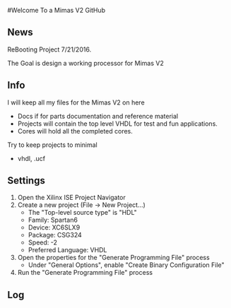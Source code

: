 #Welcome To a Mimas V2 GitHub

## News

ReBooting Project 7/21/2016.

The Goal is design a working processor for Mimas V2

## Info

I will keep all my files for the Mimas V2 on here
- Docs if for parts documentation and reference material
- Projects will contain the top level VHDL for test and fun applications.
- Cores will hold all the completed cores. 

Try to keep projects to minimal
- vhdl, .ucf

## Settings 
1. Open the Xilinx ISE Project Navigator
2. Create a new project (File -> New Project...)
    -   The "Top-level source type" is "HDL"
    -   Family: Spartan6
    -   Device: XC6SLX9
    -   Package: CSG324
    -   Speed: -2
    -   Preferred Language: VHDL
3. Open the properties for the "Generate Programming File" process
    -   Under "General Options", enable "Create Binary Configuration File"
4. Run the "Generate Programming File" process

## Log